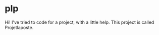 # plp

Hi! I've tried to code for a project, with a little help. This project is called Projetlaposte.
